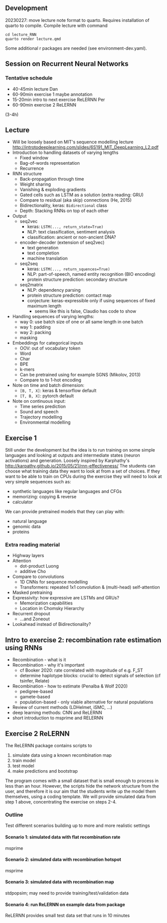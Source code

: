 ## Development

20230227: move lecture note format to quarto. Requires installation of
quarto to compile. Compile lecture with command

	cd lecture_RNN
	quarto render lecture.qmd

Some additional r packages are needed (see environment-dev.yaml).

## Session on Recurrent Neural Networks

### Tentative schedule

- 40-45min lecture Dan
- 60-90min exercise 1 maybe annotation
- 15-20min intro to next exercise ReLERNN Per
- 60-90min exercise 2 ReLERNN

(3-4h)

## Lecture
- Will be loosely based on MIT's sequence modelling lecture
  http://introtodeeplearning.com/slides/6S191_MIT_DeepLearning_L2.pdf
- Introduction to handling datasets of varying lengths
	- Fixed window
	- Bag-of-words representation
	- Recurrence
- RNN structure
	- Back-propagation through time
	- Weight sharing
	- Vanishing & exploding gradients
	- Gated cells such as LSTM as a solution (extra reading: GRU)
	- Compare to residual (aka skip) connections (He, 2015)
	- Bidirectionality, keras: `Bidirectional` class
	- Depth: Stacking RNNs on top of each other
- Output
	- seq2vec
		- keras: `LSTM(..., return_state=True)`
		- NLP: text classification, sentiment analysis
		- classification: ancient or non-ancient DNA?
	- encoder-decoder (extension of seq2vec)
		- text generation
		- text completion
		- machine translation
	- seq2seq
		- keras: `LSTM(..., return_squences=True)`
		- NLP: part-of-speech, named entity recognition (BIO encoding)
		- protein structure prediction: secondary structure
	- seq2matrix
		- NLP: dependency parsing
		- protein structure prediction: contact map
		- conjecture: keras-expressible only if using sequences of fixed maximum length
			- seems like this is false, Claudio has code to show
- Handling sequences of varying lengths:
	- way 0: use batch size of one or all same length in one batch
	- way 1: padding
	- way 2: packing
	- masking
- Embeddings for categorical inputs
	- OOV: out of vocabulary token
	- Word
	- Char
	- BPE
	- k-mers
	- Can be pretrained using for example SGNS (Mikolov, 2013)
	- Compare to to 1-hot encoding
- Note on time and batch dimension:
	- `[B, T, X]`: keras & tensorflow default
	- `[T, B, X]`: pytorch default
- Note on continuous input:
	- Time series prediction
	- Sound and speech
	- Trajectory modelling
	- Environmental modelling

## Exercise 1
Still under the development but the idea is to run training on some simple
languages and looking at outputs and intermediate states (neuron activations)
and generation. Loosely inspired by Karphathy's
http://karpathy.github.io/2015/05/21/rnn-effectiveness/
The students can choose what training data they want to look at
from a set of choices.
If they want to be able to train on CPUs during the exercise they will need
to look at very simple sequences such as:
- synthetic languages like regular languages and CFGs
- memorizing: copying & reverse
- calculator

We can provide pretrained models that they can play with:
- natural language
- genomic data
- proteins

### Extra reading material
- Highway layers
- Attention
	- dot-product Luong
	- additive    Cho
- Compare to convolutions
	- 1D CNNs for sequence modelling
	- Transformers: repeated 1x1 convolution & (multi-head) self-attention
- Masked pretraining
- Expressivity: how expressive are LSTMs and GRUs?
	- Memorization capabilities
	- Location in Chomsky Hierarchy
- Recurrent dropout
	- ...and Zoneout
- Lookahead instead of Bidirectionality?

## Intro to exercise 2: recombination rate estimation using RNNs

- Recombination - what is it
- Recombination - why it's important
	- cf Booker 2020: rate correlated with magnitude of e.g. F_ST
	- determine haplotype blocks: crucial to detect signals of selection (cf tsinfer, Relate)
- Recombination - how to estimate (Penalba & Wolf 2020)
	- pedigree-based
	- gamete-based
	- population-based - only viable alternative for natural populations
- Review of current methods (LDHelmet, iSMC, ...)
- deep learning methods: CNN and ReLERNN
- short introduction to msprime and RELERNN


## Exercise 2 ReLERNN

The ReLERNN package contains scripts to

1. simulate data using a known recombination map
2. train model
3. test model
4. make predictions and bootstrap

The program comes with a small dataset that is small enough to process in less than an hour.
However, the scripts hide the network structure from the user, and therefore
it is our aim that the students write up the model them themselves, using a coding template.
We will provide simulated data from step 1 above, concentrating the exercise on steps 2-4.

### Outline

Test different scenarios building up to more and more realistic settings

#### Scenario 1: simulated data with flat recombination rate

msprime

#### Scenario 2: simulated data with recombination hotspot

msprime

#### Scenario 3: simulated data with recombination map

stdpopsim; may need to provide training/test/validation data

#### Scenario 4: run ReLERNN on example data from package

ReLERNN provides small test data set that runs in 10 minutes
